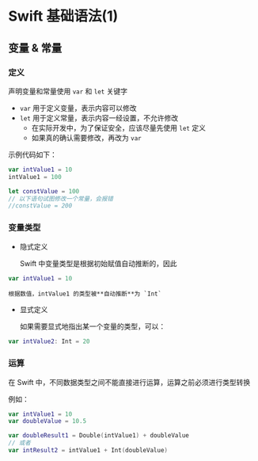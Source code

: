 # Swift 基础语法(1)

## 变量 & 常量

### 定义

声明变量和常量使用 `var` 和 `let` 关键字

* `var` 用于定义变量，表示内容可以修改
* `let` 用于定义常量，表示内容一经设置，不允许修改
	* 在实际开发中，为了保证安全，应该尽量先使用 `let` 定义
	* 如果真的确认需要修改，再改为 `var`

示例代码如下：

```swift
var intValue1 = 10
intValue1 = 100

let constValue = 100
// 以下语句试图修改一个常量，会报错
//constValue = 200
```

### 变量类型


* 隐式定义
 
	Swift 中变量类型是根据初始赋值自动推断的，因此

```swift
var intValue1 = 10
```

	根据数值，intValue1 的类型被**自动推断**为 `Int`

* 显式定义

	如果需要显式地指出某一个变量的类型，可以：

```swift
var intValue2: Int = 20
```

### 运算

在 Swift 中，不同数据类型之间不能直接进行运算，运算之前必须进行类型转换

例如：

```swift
var intValue1 = 10
var doubleValue = 10.5

var doubleResult1 = Double(intValue1) + doubleValue
// 或者
var intResult2 = intValue1 + Int(doubleValue)
```
